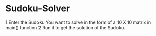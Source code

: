 # Sudoku-Solver
1.Enter the Sudoku You want to solve in the form of a 10 X 10 matrix in main() function 
2.Run it to get the solution of the Sudoku.
